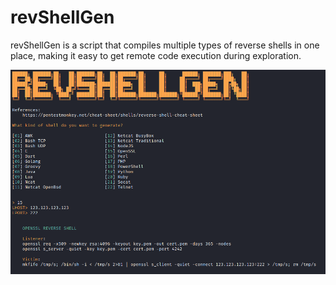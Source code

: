 # revShellGen

revShellGen is a script that compiles multiple types of reverse shells in one place, making it easy to get remote code execution during exploration.

![revShellGen](https://raw.githubusercontent.com/h41stur/revShellGen/master/revShellGen.png)
